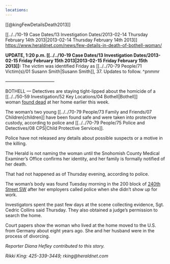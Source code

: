 ```yaml
---
locations: 
---
```


[[@kingFewDetailsDeath2013]]

[[../../10-19 Case Dates/13 Investigation Dates/2013-02-14 Thursday February 14th 2013|2013-02-14 Thursday February 14th 2013]]
https://www.heraldnet.com/news/few-details-in-death-of-bothell-woman/

**UPDATE, 1:20 p.m. [[../../10-19 Case Dates/13 Investigation Dates/2013-02-15 Friday February 15th 2013|2013-02-15 Friday February 15th 2013]]:** The victim was identified Friday as [[../../70-79 People/71 Victim(s)/01 Susann Smith|Susann Smith]], 37. Updates to follow. ^pnmmr

———————————

BOTHELL — Detectives are staying tight-lipped about the homicide of a [[../../50-59 Investigation/52 Key Locations/04 Bothell|Bothell]] woman [found dead](http://www.heraldnet.com/article/20130213/BLOG41/130219938/1131/NEWS08#Police-say-Bothell-woman-died-from-homicidal-violence) at her home earlier this week.

The woman’s two young [[../../70-79 People/73 Family and Friends/07 Children|children]] have been found safe and were taken into protective custody, according to police and [[../../70-79 People/75 Police and Detectives/08 CPS|Child Protective Services]].

Police have not released any details about possible suspects or a motive in the killing.

The Herald is not naming the woman until the Snohomish County Medical Examiner’s Office confirms her identity, and her family is formally notified of her death.

That had not happened as of Thursday evening, according to police.

The woman’s body was found Tuesday morning in the 200 block of [240th Street SW](geo:47.7814081,-122.3480898) after her employers called police when she didn’t show up for work.

Investigators spent the past few days at the scene collecting evidence, Sgt. Cedric Collins said Thursday. They also obtained a judge’s permission to search the home.

Court papers show the woman who lived at the home moved to the U.S. from Germany about eight years ago. She and her husband were in the process of divorcing.

_Reporter Diana Hefley contributed to this story._

_Rikki King: 425-339-3449; rking@heraldnet.com_